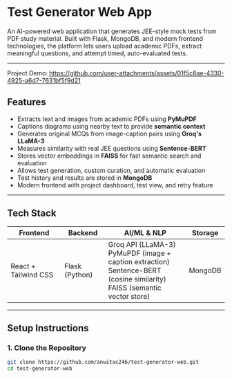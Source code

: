 # Test Generator Web App

An AI-powered web application that generates JEE-style mock tests from PDF study material. Built with Flask, MongoDB, and modern frontend technologies, the platform lets users upload academic PDFs, extract meaningful questions, and attempt timed, auto-evaluated tests.

---
Project Demo:
https://github.com/user-attachments/assets/01f5c8ae-4330-4925-a6d7-7631bf5f9d21
##  Features

- Extracts text and images from academic PDFs using **PyMuPDF**
- Captions diagrams using nearby text to provide **semantic context**
- Generates original MCQs from image-caption pairs using **Groq's LLaMA-3**
- Measures similarity with real JEE questions using **Sentence-BERT**
- Stores vector embeddings in **FAISS** for fast semantic search and evaluation
- Allows test generation, custom curation, and automatic evaluation
- Test history and results are stored in **MongoDB**
- Modern frontend with project dashboard, test view, and retry feature

---

## Tech Stack

| Frontend      | Backend         | AI/ML & NLP              | Storage          |
| ------------- | --------------- | ------------------------ | ---------------- |
| React + Tailwind CSS | Flask (Python) | Groq API (LLaMA-3) <br> PyMuPDF (image + caption extraction) <br> Sentence-BERT (cosine similarity) <br> FAISS (semantic vector store) | MongoDB |

---

## Setup Instructions

### 1. Clone the Repository

```bash
git clone https://github.com/anwitac246/test-generator-web.git
cd test-generator-web
